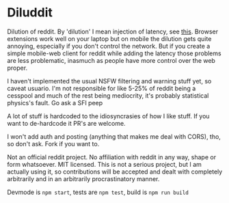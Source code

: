 # Diluddit

Dilution of reddit. By 'dilution' I mean injection of latency, see [this](https://howonlee.github.io/2020/02/12/I-20Add-2020-20Seconds-20of-20Latency-20to-20Every-20Website-20I-20Visit.html). Browser extensions work well on your laptop but on mobile the dilution gets quite annoying, especially if you don't control the network. But if you create a simple mobile-web client for reddit while adding the latency those problems are less problematic, inasmuch as people have more control over the web proper.

I haven't implemented the usual NSFW filtering and warning stuff yet, so caveat usuario. I'm not responsible for like 5-25% of reddit being a cesspool and much of the rest being mediocrity, it's probably statistical physics's fault. Go ask a SFI peep

A lot of stuff is hardcoded to the idiosyncrasies of how I like stuff. If you want to de-hardcode it PR's are welcome.

I won't add auth and posting (anything that makes me deal with CORS), tho, so don't ask. Fork if you want to.

Not an official reddit project. No affiliation with reddit in any way, shape or form whatsoever. MIT licensed. This is not a serious project, but I am actually using it, so contributions will be accepted and dealt with completely arbitrarily and in an arbitrarily procrastinatory manner.

Devmode is `npm start`, tests are `npm test`, build is `npm run build`
